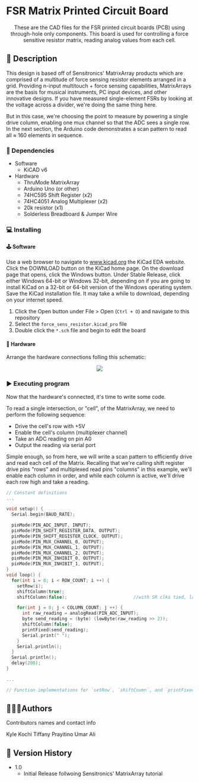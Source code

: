 # FSR Matrix Printed Circuit Board

<p align="center">
These are the CAD files for the FSR printed circuit boards (PCB) using through-hole only components. This board is used for controlling a force sensitive resistor matrix, reading analog values from each cell.  
</p>

## 📖 Description

This design is based off of Sensitronics' MatrixArray products which are comprised of a multitude of force sensing resistor elements arranged in a grid.
Providing n-input multitouch + force sensing capabilities, MatrixArrays are the basis for musical instruments, PC input devices, and other innovative designs.
If you have measured single-element FSRs by looking at the voltage across a divider, we're doing the same thing here.

But in this case, we're choosing the point to measure by powering a single drive column, enabling one mux channel so that the ADC sees a single row.
In the next section, the Arduino code demonstrates a scan pattern to read all $\approx$ 160 elements in sequence.

### 🚨 Dependencies

* Software
  * KiCAD v6
* Hardware
  * ThruMode MatrixArray
  * Arduino Uno (or other)
  * 74HC595 Shift Register (x2)
  * 74HC4051 Analog Multiplexer (x2)
  * 20k resistor (x1)
  * Solderless Breadboard & Jumper Wire

### 💻 Installing

#### 🕹️ Software

Use a web browser to navigate to www.kicad.org the KiCad EDA website. Click the DOWNLOAD button on the KiCad home page. On the download page that opens, click the Windows button. Under Stable Release, click either Windows 64-bit or Windows 32-bit, depending on if you are going to install KiCad on a 32-bit or 64-bit version of the Windows operating system. Save the KiCad installation file. It may take a while to download, depending on your internet speed.

1. Click the Open button under File > Open (`Ctrl + O`) and navigate to this repository
2. Select the `force_sens_resistor.kicad_pro` file
3. Double click the `*.sch` file and begin to edit the board

#### 🤖 Hardware

Arrange the hardware connections folling this schematic:

<p align="center">
  <img src="https://user-images.githubusercontent.com/29158525/204196328-7055ace2-47ef-4152-ad91-9fc8b4088fba.png">
</p>


### ▶️ Executing program

Now that the hardware's connected, it's time to write some code.

To read a single intersection, or "cell", of the MatrixArray, we need to perform the following sequence:

* Drive the cell's row with +5V
* Enable the cell's column (multiplexer channel)
* Take an ADC reading on pin A0
* Output the reading via serial port

Simple enough, so from here, we will write a scan pattern to efficiently drive and read each cell of the Matrix. Recalling that we're calling shift register drive pins "rows" and multiplexed read pins "columns" in this example, we'll enable each column in order, and while each column is active, we'll drive each row high and take a reading.

```cpp
// Constant definitions
...

void setup() {
  Serial.begin(BAUD_RATE);

  pinMode(PIN_ADC_INPUT, INPUT);
  pinMode(PIN_SHIFT_REGISTER_DATA, OUTPUT);
  pinMode(PIN_SHIFT_REGISTER_CLOCK, OUTPUT);
  pinMode(PIN_MUX_CHANNEL_0, OUTPUT);
  pinMode(PIN_MUX_CHANNEL_1, OUTPUT);
  pinMode(PIN_MUX_CHANNEL_2, OUTPUT);
  pinMode(PIN_MUX_INHIBIT_0, OUTPUT);
  pinMode(PIN_MUX_INHIBIT_1, OUTPUT);
}
void loop() {
  for(int i = 0; i < ROW_COUNT; i ++) {
    setRow(i);
    shiftColumn(true);
    shiftColumn(false);                         //with SR clks tied, latched outputs are one clock behind

    for(int j = 0; j < COLUMN_COUNT; j ++) {
      int raw_reading = analogRead(PIN_ADC_INPUT);
      byte send_reading = (byte) (lowByte(raw_reading >> 2));
      shiftColumn(false);
      printFixed(send_reading);
      Serial.print(" ");
    }
    Serial.println();
  }
  Serial.println();
  delay(200);
}

...

// Function implementations for `setRow`, `shiftCoumn`, and `printFixed`

```

## 🧔🏽‍♂️Authors

Contributors names and contact info

Kyle Kochi
Tiffany Prayitino
Umar Ali  

## 🧾 Version History

* 1.0
    * Initial Release follwoing Sensitronics' MatrixArray tutorial
